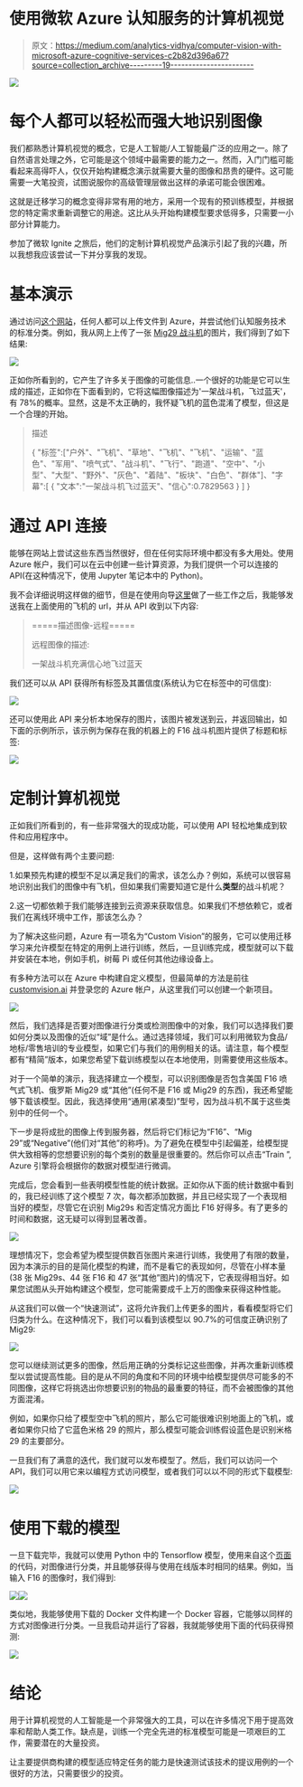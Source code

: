 # 使用微软 Azure 认知服务的计算机视觉

> 原文：<https://medium.com/analytics-vidhya/computer-vision-with-microsoft-azure-cognitive-services-c2b82d396a67?source=collection_archive---------19----------------------->

![](img/85359e80f24e8ea85678aa3427368d52.png)

# 每个人都可以轻松而强大地识别图像

我们都熟悉计算机视觉的概念，它是人工智能/人工智能最广泛的应用之一。除了自然语言处理之外，它可能是这个领域中最需要的能力之一。然而，入门门槛可能看起来高得吓人，仅仅开始构建概念演示就需要大量的图像和昂贵的硬件。这可能需要一大笔投资，试图说服你的高级管理层做出这样的承诺可能会很困难。

这就是迁移学习的概念变得非常有用的地方，采用一个现有的预训练模型，并根据您的特定需求重新调整它的用途。这比从头开始构建模型要求低得多，只需要一小部分计算能力。

参加了微软 Ignite 之旅后，他们的定制计算机视觉产品演示引起了我的兴趣，所以我想我应该尝试一下并分享我的发现。

# 基本演示

通过访问[这个网站](https://azure.microsoft.com/en-us/services/cognitive-services/computer-vision/)，任何人都可以上传文件到 Azure，并尝试他们认知服务技术的标准分类。例如，我从网上上传了一张 [Mig29 战斗机](https://nationalinterest.org/sites/default/files/styles/resize-1440/public/main_images/mig_1.jpg)的图片，我们得到了如下结果:

![](img/84d67d4f00f4758c587905595340a7cc.png)

正如你所看到的，它产生了许多关于图像的可能信息..一个很好的功能是它可以生成的描述，正如你在下面看到的，它将这幅图像描述为'一架战斗机，飞过蓝天'，有 78%的概率。显然，这是不太正确的，我怀疑飞机的蓝色混淆了模型，但这是一个合理的开始。

> 描述
> 
> { "标签":["户外"、"飞机"、"草地"、"飞机"、"飞机"、"运输"、"蓝色"、"军用"、"喷气式"、"战斗机"、"飞行"、"跑道"、"空中"、"小型"、"大型"、"野外"、"灰色"、"着陆"、"板块"、"白色"、"群体"]、"字幕":[ { "文本":"一架战斗机飞过蓝天"、"信心":0.7829563 } ] }

# 通过 API 连接

能够在网站上尝试这些东西当然很好，但在任何实际环境中都没有多大用处。使用 Azure 帐户，我们可以在云中创建一些计算资源，为我们提供一个可以连接的 API(在这种情况下，使用 Jupyter 笔记本中的 Python)。

我不会详细说明这样做的细节，但是在使用向导[这里](https://docs.microsoft.com/en-us/azure/cognitive-services/computer-vision/quickstarts-sdk/python-sdk)做了一些工作之后，我能够发送我在上面使用的飞机的 url，并从 API 收到以下内容:

> =====描述图像-远程=====
> 
> 远程图像的描述:
> 
> 一架战斗机充满信心地飞过蓝天

我们还可以从 API 获得所有标签及其置信度(系统认为它在标签中的可信度):

![](img/6991a7b9a1cb00fafa5deb9a4fa97ece.png)

还可以使用此 API 来分析本地保存的图片，该图片被发送到云，并返回输出，如下面的示例所示，该示例为保存在我的机器上的 F16 战斗机图片提供了标题和标签:

![](img/f0086a896315ec657e195329e2c7ca87.png)

# 定制计算机视觉

正如我们所看到的，有一些非常强大的现成功能，可以使用 API 轻松地集成到软件和应用程序中。

但是，这样做有两个主要问题:

1.如果预先构建的模型不足以满足我们的需求，该怎么办？例如，系统可以很容易地识别出我们的图像中有飞机，但如果我们需要知道它是什么**类型**的战斗机呢？

2.这一切都依赖于我们能够连接到云资源来获取信息。如果我们不想依赖它，或者我们在离线环境中工作，那该怎么办？

为了解决这些问题，Azure 有一项名为“Custom Vision”的服务，它可以使用迁移学习来允许模型在特定的用例上进行训练，然后，一旦训练完成，模型就可以下载并安装在本地，例如手机，树莓 Pi 或任何其他边缘设备上。

有多种方法可以在 Azure 中构建自定义模型，但最简单的方法是前往 [customvision.ai](https://www.customvision.ai/) 并登录您的 Azure 帐户，从这里我们可以创建一个新项目。

![](img/8590ffb379fc282d6ea39feb861aa17a.png)

然后，我们选择是否要对图像进行分类或检测图像中的对象，我们可以选择我们要如何分类以及图像的近似“域”是什么。通过选择领域，我们可以利用微软为食品/地标/零售培训的专业模型，如果它们与我们的用例相关的话。请注意，每个模型都有“精简”版本，如果您希望下载训练模型以在本地使用，则需要使用这些版本。

对于一个简单的演示，我选择建立一个模型，可以识别图像是否包含美国 F16 喷气式飞机、俄罗斯 Mig29 或“其他”(任何不是 F16 或 Mig29 的东西)，我还希望能够下载该模型。因此，我选择使用“通用(紧凑型)”型号，因为战斗机不属于这些类别中的任何一个。

下一步是将成批的图像上传到服务器，然后将它们标记为“F16”、“Mig 29”或“Negative”(他们对“其他”的称呼)。为了避免在模型中引起偏差，给模型提供大致相等的您想要识别的每个类别的数量是很重要的。然后你可以点击“Train ”, Azure 引擎将会根据你的数据对模型进行微调。

完成后，您会看到一些表明模型性能的统计数据。正如你从下面的统计数据中看到的，我已经训练了这个模型 7 次，每次都添加数据，并且已经实现了一个表现相当好的模型，尽管它在识别 Mig29s 和否定情况方面比 F16 好得多。有了更多的时间和数据，这无疑可以得到显著改善。

![](img/552bedfc972a5202011aa38fd21a644d.png)

理想情况下，您会希望为模型提供数百张图片来进行训练，我使用了有限的数量，因为本演示的目的是简化模型的构建，而不是看它的表现如何，尽管在小样本量(38 张 Mig29s、44 张 F16 和 47 张“其他”图片)的情况下，它表现得相当好。如果您试图从头开始构建这个模型，您可能需要成千上万的图像来获得这种性能。

从这我们可以做一个“快速测试”，这将允许我们上传更多的图片，看看模型将它们归类为什么。在这种情况下，我们可以看到该模型以 90.7%的可信度正确识别了 Mig29:

![](img/dcc59f3b940317a8bd3e75b4a7ebc2ec.png)

您可以继续测试更多的图像，然后用正确的分类标记这些图像，并再次重新训练模型以尝试提高性能。目的是从不同的角度和不同的环境中给模型提供尽可能多的不同图像，这样它将挑选出你想要识别的物品的最重要的特征，而不会被图像的其他方面混淆。

例如，如果你只给了模型空中飞机的照片，那么它可能很难识别地面上的飞机，或者如果你只给了它蓝色米格 29 的照片，那么模型可能会训练假设蓝色是识别米格 29 的主要部分。

一旦我们有了满意的迭代，我们就可以发布模型了。然后，我们可以访问一个 API，我们可以用它来以编程方式访问模型，或者我们可以以不同的形式下载模型:

![](img/9534524467208197444a9dd1c81696d9.png)

# 使用下载的模型

一旦下载完毕，我就可以使用 Python 中的 Tensorflow 模型，使用来自这个[页面](https://docs.microsoft.com/en-us/azure/cognitive-services/custom-vision-service/export-model-python)的代码，对图像进行分类，并且能够获得与使用在线版本时相同的结果。例如，当输入 F16 的图像时，我们得到:

![](img/ebd4646d602d14e76696d564b70512f6.png)![](img/4e534080f02dc784f6bcb4871daecb7f.png)

类似地，我能够使用下载的 Docker 文件构建一个 Docker 容器，它能够以同样的方式对图像进行分类。一旦我启动并运行了容器，我就能够使用下面的代码获得预测:

![](img/31200e9f0a24704b101c0b94aaa05119.png)

# 结论

用于计算机视觉的人工智能是一个非常强大的工具，可以在许多情况下用于提高效率和帮助人类工作。缺点是，训练一个完全先进的标准模型可能是一项艰巨的工作，需要潜在的大量投资。

让主要提供商构建的模型适应特定任务的能力是快速测试该技术的提议用例的一个很好的方法，只需要很少的投资。